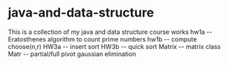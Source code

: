 # java-and-data-structure
This is a collection of my java and data structure course works
hw1a  --  Eratosthenes algorithm to count prime numbers
hw1b  --  compute choose(n,r)
HW3a  --  insert sort
HW3b  --  quick sort
Matrix  --  matrix class
Matr  --  partial/full pivot gaussian elimination
